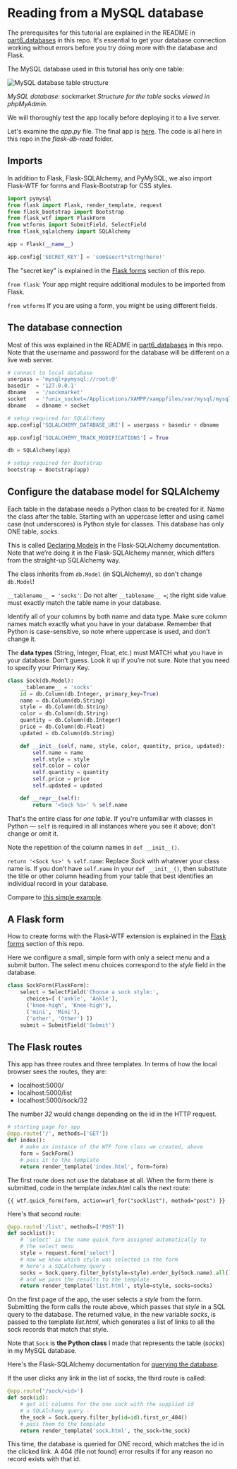 # Reading from a MySQL database

The prerequisites for this tutorial are explained in the README in [part6_databases](../../part6_databases) in this repo. It's essential to get your database connection working without errors before you try doing more with the database and Flask.

The MySQL database used in this tutorial has only one table:

<img src="../images/mysql_table.png" alt="MySQL database table structure">

*MySQL database:* sockmarket *Structure for the table* socks *viewed in phpMyAdmin.*

We will thoroughly test the app locally before deploying it to a live server.

Let's examine the *app.py* file. The final app is [here](https://weimergeeks.com/flask_db2/). The code is all here in this repo in the *flask-db-read* folder.

## Imports

In addition to Flask, Flask-SQLAlchemy, and PyMySQL, we also import Flask-WTF for forms and Flask-Bootstrap for CSS styles.

```python
import pymysql
from flask import Flask, render_template, request
from flask_bootstrap import Bootstrap
from flask_wtf import FlaskForm
from wtforms import SubmitField, SelectField
from flask_sqlalchemy import SQLAlchemy

app = Flask(__name__)

app.config['SECRET_KEY'] = 'som$secrt*strng!here!'
```

The "secret key" is explained in the [Flask forms](../../part4_forms) section of this repo.

`from flask`: Your app might require additional modules to be imported from Flask.

`from wtforms` If you are using a form, you might be using different fields.

## The database connection

Most of this was explained in the README in [part6_databases](../../part6_databases) in this repo. Note that the username and password for the database will be different on a live web server.

```python
# connect to local database
userpass = 'mysql+pymysql://root:@'
basedir  = '127.0.0.1'
dbname   = '/sockmarket'
socket   = '?unix_socket=/Applications/XAMPP/xamppfiles/var/mysql/mysql.sock'
dbname   = dbname + socket

# setup required for SQLAlchemy
app.config['SQLALCHEMY_DATABASE_URI'] = userpass + basedir + dbname

app.config['SQLALCHEMY_TRACK_MODIFICATIONS'] = True

db = SQLAlchemy(app)

# setup required for Bootstrap
bootstrap = Bootstrap(app)
```

## Configure the database model for SQLAlchemy

Each table in the database needs a Python class to be created for it. Name the class after the table. Starting with an uppercase letter and using camel case (not underscores) is Python style for classes. This database has only ONE table, *socks*.

This is called [Declaring Models](http://flask-sqlalchemy.pocoo.org/2.1/models/) in the Flask-SQLAlchemy documentation. Note that we’re doing it in the Flask-SQLAlchemy manner, which differs from the straight-up SQLAlchemy way.

The class inherits from `db.Model` (in SQLAlchemy), so don't change `db.Model`!

`__tablename__ = 'socks'`: Do not alter `__tablename__ =`; the right side value must exactly match the table name in your database.

Identify all of your columns by both name and data type. Make sure column names match exactly what you have in your database. Remember that Python is case-sensitive, so note where uppercase is used, and don't change it.

The **data types** (String, Integer, Float, etc.) must MATCH what you have in your database. Don’t guess. Look it up if you’re not sure. Note that you need to specify your Primary Key.

```python
class Sock(db.Model):
    __tablename__ = 'socks'
    id = db.Column(db.Integer, primary_key=True)
    name = db.Column(db.String)
    style = db.Column(db.String)
    color = db.Column(db.String)
    quantity = db.Column(db.Integer)
    price = db.Column(db.Float)
    updated = db.Column(db.String)

    def __init__(self, name, style, color, quantity, price, updated):
        self.name = name
        self.style = style
        self.color = color
        self.quantity = quantity
        self.price = price
        self.updated = updated

    def __repr__(self):
        return '<Sock %s>' % self.name
```

That's the entire class for *one table*. If you're unfamiliar with classes in Python &mdash; `self` is required in all instances where you see it above; don't change or omit it.

Note the repetition of the column names in `def __init__()`.

`return '<Sock %s>' % self.name`: Replace *Sock* with whatever your class name is. If you don’t have `self.name` in your `def __init__()`, then substitute the title or other column heading from your table that best identifies an individual record in your database.

Compare to [this simple example](http://flask-sqlalchemy.pocoo.org/2.1/models/#simple-example).

## A Flask form

How to create forms with the Flask-WTF extension is explained in the [Flask forms](../../part4_forms) section of this repo.

Here we configure a small, simple form with only a select menu and a submit button. The select menu choices correspond to the *style* field in the database.

```python
class SockForm(FlaskForm):
    select = SelectField('Choose a sock style:',
      choices=[ ('ankle', 'Ankle'),
      ('knee-high', 'Knee-high'),
      ('mini', 'Mini'),
      ('other', 'Other') ])
    submit = SubmitField('Submit')
```

## The Flask routes

This app has three routes and three templates. In terms of how the local browser sees the routes, they are:

* localhost:5000/
* localhost:5000/list
* localhost:5000/sock/32

The number *32* would change depending on the id in the HTTP request.

```python
# starting page for app
@app.route('/', methods=['GET'])
def index():
    # make an instance of the WTF form class we created, above
    form = SockForm()
    # pass it to the template
    return render_template('index.html', form=form)
```

The first route does not use the database at all. When the form there is submitted, code in the template *index.html* calls the next route:

```html+jinja
{{ wtf.quick_form(form, action=url_for("socklist"), method="post") }}
```

Here's that second route:

```python
@app.route('/list', methods=['POST'])
def socklist():
    # 'select' is the name quick_form assigned automatically to
    # the select menu
    style = request.form['select']
    # now we know which style was selected in the form
    # here's a SQLAlchemy query -
    socks = Sock.query.filter_by(style=style).order_by(Sock.name).all()
    # and we pass the results to the template
    return render_template('list.html', style=style, socks=socks)
```

On the first page of the app, the user selects a *style* from the form. Submitting the form calls the route above, which passes that *style* in a SQL query to the database. The returned value, in the new variable *socks*, is passed to the template *list.html*, which generates a list of links to all the sock records that match that style.

Note that `Sock` is **the Python class** I made that represents the table (*socks*) in my MySQL database.

Here's the Flask-SQLAlchemy documentation for [querying the database](http://flask-sqlalchemy.pocoo.org/2.1/queries/#querying-records).

If the user clicks any link in the list of socks, the third route is called:

```python
@app.route('/sock/<id>')
def sock(id):
    # get all columns for the one sock with the supplied id
    # a SQLAlchemy query -
    the_sock = Sock.query.filter_by(id=id).first_or_404()
    # pass them to the template
    return render_template('sock.html', the_sock=the_sock)
```

This time, the database is queried for ONE record, which matches the id in the clicked link. A 404 (file not found) error results if for any reason no record exists with that id.

